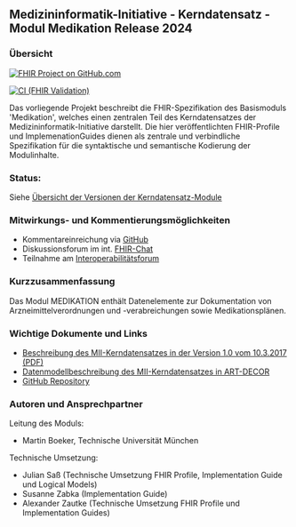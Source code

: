 ## Medizininformatik-Initiative - Kerndatensatz - Modul Medikation Release 2024

### Übersicht

[![FHIR Project on GitHub.com](https://img.shields.io/badge/FHIR_project_on_GitHub.com-kerndatensatzmodul--medikation-green)](https://github.com/medizininformatik-initiative/kerndatensatzmodul-medikation) 

[![CI (FHIR Validation)](https://github.com/medizininformatik-initiative/kerndatensatzmodul-medikation/actions/workflows/main.yml/badge.svg)](https://github.com/medizininformatik-initiative/kerndatensatzmodul-medikation/actions/workflows/main.yml)

Das vorliegende Projekt beschreibt die FHIR-Spezifikation des Basismoduls 'Medikation', welches einen zentralen Teil des Kerndatensatzes der Medizininformatik-Initiative darstellt. Die hier veröffentlichten FHIR-Profile und ImplemenationGuides dienen als zentrale und verbindliche Spezifikation für die syntaktische und semantische Kodierung der Modulinhalte.

### Status:

Siehe [Übersicht der Versionen der Kerndatensatz-Module](https://github.com/medizininformatik-initiative/kerndatensatz-meta/wiki/%C3%9Cbersicht-%C3%BCber-Versionen-der-Kerndatensatz%E2%80%90Module)

### Mitwirkungs- und Kommentierungsmöglichkeiten

* Kommentareinreichung via [GitHub](https://github.com/medizininformatik-initiative/kerndatensatzmodul-medikation/issues)
* Diskussionsforum im int. [FHIR-Chat](https://chat.fhir.org/#narrow/stream/179307-german.2Fmi-initiative)
* Teilnahme am [Interoperabilitätsforum](https://wiki.hl7.de/index.php?title=Interoperabilitätsforum)

### Kurzzusammenfassung

Das Modul MEDIKATION enthält Datenelemente zur Dokumentation von Arzneimittelverordnungen und -verabreichungen sowie Medikationsplänen.

### Wichtige Dokumente und Links
* [Beschreibung des MII-Kerndatensatzes in der Version 1.0 vom 10.3.2017 (PDF)](https://www.medizininformatik-initiative.de/sites/default/files/inline-files/MII_04_Kerndatensatz_1-0.pdf)
* [Datenmodellbeschreibung des MII-Kerndatensatzes in ART-DECOR](https://art-decor.org/art-decor/decor-project--mide-)
* [GitHub Repository](https://github.com/medizininformatik-initiative/kerndatensatzmodul-medikation)

### Autoren und Ansprechpartner

Leitung des Moduls:

* Martin Boeker, Technische Universität München

Technische Umsetzung:

* Julian Saß (Technische Umsetzung FHIR Profile, Implementation Guide und Logical Models)
* Susanne Zabka (Implementation Guide)
* Alexander Zautke (Technische Umsetzung FHIR Profile und Implementation Guides)
